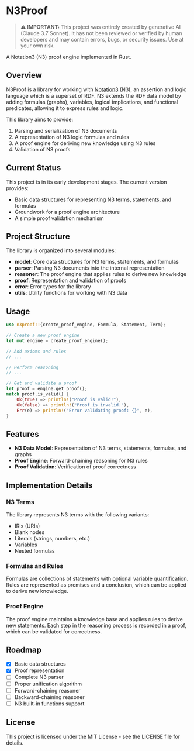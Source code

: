 # N3Proof

> **⚠️ IMPORTANT:** This project was entirely created by generative AI (Claude 3.7 Sonnet). It has not been reviewed or verified by human developers and may contain errors, bugs, or security issues. Use at your own risk.

A Notation3 (N3) proof engine implemented in Rust.

## Overview

N3Proof is a library for working with [Notation3](https://www.w3.org/TeamSubmission/n3/) (N3), an assertion and logic language which is a superset of RDF. N3 extends the RDF data model by adding formulas (graphs), variables, logical implications, and functional predicates, allowing it to express rules and logic.

This library aims to provide:

1. Parsing and serialization of N3 documents
2. A representation of N3 logic formulas and rules
3. A proof engine for deriving new knowledge using N3 rules
4. Validation of N3 proofs

## Current Status

This project is in its early development stages. The current version provides:

- Basic data structures for representing N3 terms, statements, and formulas
- Groundwork for a proof engine architecture
- A simple proof validation mechanism

## Project Structure

The library is organized into several modules:

- **model**: Core data structures for N3 terms, statements, and formulas
- **parser**: Parsing N3 documents into the internal representation
- **reasoner**: The proof engine that applies rules to derive new knowledge
- **proof**: Representation and validation of proofs
- **error**: Error types for the library
- **utils**: Utility functions for working with N3 data

## Usage

```rust
use n3proof::{create_proof_engine, Formula, Statement, Term};

// Create a new proof engine
let mut engine = create_proof_engine();

// Add axioms and rules
// ...

// Perform reasoning
// ...

// Get and validate a proof
let proof = engine.get_proof();
match proof.is_valid() {
    Ok(true) => println!("Proof is valid!"),
    Ok(false) => println!("Proof is invalid."),
    Err(e) => println!("Error validating proof: {}", e),
}
```

## Features

- **N3 Data Model**: Representation of N3 terms, statements, formulas, and graphs
- **Proof Engine**: Forward-chaining reasoning for N3 rules
- **Proof Validation**: Verification of proof correctness

## Implementation Details

### N3 Terms

The library represents N3 terms with the following variants:

- IRIs (URIs)
- Blank nodes
- Literals (strings, numbers, etc.)
- Variables
- Nested formulas

### Formulas and Rules

Formulas are collections of statements with optional variable quantification. Rules are represented as premises and a conclusion, which can be applied to derive new knowledge.

### Proof Engine

The proof engine maintains a knowledge base and applies rules to derive new statements. Each step in the reasoning process is recorded in a proof, which can be validated for correctness.

## Roadmap

- [x] Basic data structures
- [x] Proof representation
- [ ] Complete N3 parser
- [ ] Proper unification algorithm
- [ ] Forward-chaining reasoner
- [ ] Backward-chaining reasoner
- [ ] N3 built-in functions support

## License

This project is licensed under the MIT License - see the LICENSE file for details. 